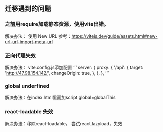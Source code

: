 ## 迁移遇到的问题

### 之前用require加载静态资源，使用vite出错。

解决办法：
使用 New URL 参考：https://vitejs.dev/guide/assets.html#new-url-url-import-meta-url

### 正向代理失效 

解决办法：
vite.config.js添加配置
‘’‘
    server: {
        proxy: {
            '/api': {
                target: 'http://47.98.154.142/',
                changeOrigin: true,
            },
        },
    },
    ’‘’

### global underfined

解决办法：在index.html里面加script 
global=globalThis

### react-loadable 失效
解决办法：移除react-loadable。
尝试react.lazyload，失效
